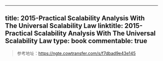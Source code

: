 
---
title: 2015-Practical Scalability Analysis With The Universal Scalability Law
linktitle: 2015-Practical Scalability Analysis With The Universal Scalability Law
type: book
commentable: true
---

> 参考地址：https://ngte.cowtransfer.com/s/f7dbad9e43e145

    